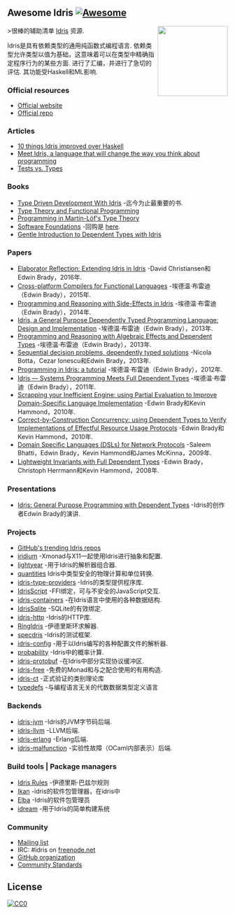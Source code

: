 <div class="github-widget" data-repo="joaomilho/awesome-idris"></div>
<script async src="https://pagead2.googlesyndication.com/pagead/js/adsbygoogle.js"></script><ins class="adsbygoogle" style="display:block" data-ad-client="ca-pub-6890694312814945" data-ad-slot="5473692530" data-ad-format="auto"  data-full-width-responsive="true"></ins>



## Awesome Idris [![Awesome](https://cdn.rawgit.com/sindresorhus/awesome/d7305f38d29fed78fa85652e3a63e154dd8e8829/media/badge.svg)](https://github.com/sindresorhus/awesome)

[<img src="https://www.idris-lang.org/logo/logo.png" align="right" width="160">](https://www.idris-lang.org/)

&gt;很棒的辅助清单 [Idris](https://www.idris-lang.org/) 资源.

 Idris是具有依赖类型的通用纯函数式编程语言.  依赖类型允许类型以值为基础，这意味着可以在类型中精确指定程序行为的某些方面.  进行了汇编，并进行了急切的评估.  其功能受Haskell和ML影响.



### Official resources

* [Official website](https://www.idris-lang.org/)
* [Official repo](https://github.com/idris-lang/Idris-dev)

### Articles

* [10 things Idris improved over Haskell](https://deque.blog/2017/06/14/10-things-idris-improved-over-haskell/)
* [Meet Idris, a language that will change the way you think about programming](https://crufter.com/idris-a-language-that-will-change-the-way-you-think-about-programming)
* [Tests vs. Types](http://kevinmahoney.co.uk/articles/tests-vs-types/)

### Books

* [Type Driven Development With Idris](https://www.manning.com/books/type-driven-development-with-idris) -迄今为止最重要的书.
* [Type Theory and Functional Programming](https://www.cs.kent.ac.uk/people/staff/sjt/TTFP/)
* [Programming in Martin-Löf's Type Theory](http://www.cse.chalmers.se/research/group/logic/book/book.pdf)
* [Software Foundations](https://idris-hackers.github.io/software-foundations/pdf/sf-idris-2018.pdf) -回购是 [here](https://github.com/idris-hackers/software-foundations).
* [Gentle Introduction to Dependent Types with Idris](https://leanpub.com/gidti)

### Papers

* [Elaborator Reflection: Extending Idris in Idris](https://eb.host.cs.st-andrews.ac.uk/drafts/elab-reflection.pdf) -David Christiansen和Edwin Brady，2016年.
* [Cross-platform Compilers for Functional Languages](https://eb.host.cs.st-andrews.ac.uk/drafts/compile-idris.pdf) -埃德温·布雷迪（Edwin Brady），2015年.
* [Programming and Reasoning with Side-Effects in Idris](https://eb.host.cs.st-andrews.ac.uk/drafts/eff-tutorial.pdf) -埃德温·布雷迪（Edwin Brady），2014年.
* [Idris, a General Purpose Dependently Typed Programming Language: Design and Implementation](https://pdfs.semanticscholar.org/1407/220ca09070233dca256433430d29e5321dc2.pdf) -埃德温·布雷迪（Edwin Brady），2013年.
* [Programming and Reasoning with Algebraic Effects and Dependent Types](https://eb.host.cs.st-andrews.ac.uk/drafts/effects.pdf) -埃德温·布雷迪（Edwin Brady），2013年.
* [Sequential decision problems, dependently typed solutions](http://eb.host.cs.st-andrews.ac.uk/writings/plmms13.pdf) -Nicola Botta，Cezar Ionescu和Edwin Brady，2013年.
* [Programming in Idris: a tutorial](http://eb.host.cs.st-andrews.ac.uk/writings/idris-tutorial.pdf) -埃德温·布雷迪（Edwin Brady），2012年.
* [Idris — Systems Programming Meets Full Dependent Types](https://eb.host.cs.st-andrews.ac.uk/writings/plpv11.pdf) -埃德温·布雷迪（Edwin Brady），2011年.
* [Scrapping your Inefficient Engine: using Partial Evaluation to Improve Domain-Specific Language Implementation](http://eb.host.cs.st-andrews.ac.uk/writings/icfp10.pdf) -Edwin Brady和Kevin Hammond，2010年.
* [Correct-by-Construction Concurrency: using Dependent Types to Verify Implementations of Effectful Resource Usage Protocols](http://eb.host.cs.st-andrews.ac.uk/writings/fi-cbc.pdf) -Edwin Brady和Kevin Hammond，2010年.
* [Domain Specific Languages (DSLs) for Network Protocols](http://eb.host.cs.st-andrews.ac.uk/drafts/ngna2009-dsl.pdf) -Saleem Bhatti，Edwin Brady，Kevin Hammond和James McKinna，2009年.
* [Lightweight Invariants with Full Dependent Types](http://eb.host.cs.st-andrews.ac.uk/drafts/tfp08.pdf) -Edwin Brady，Christoph Herrmann和Kevin Hammond，2008年.

### Presentations

* [Idris: General Purpose Programming with Dependent Types](https://www.youtube.com/watch?v=vkIlW797JN8) -Idris的创作者Edwin Brady的演讲.

### Projects

* [GitHub's trending Idris repos](https://github.com/trending/idris)
* [iridium](https://github.com/puffnfresh/iridium) -Xmonad与X11一起使用Idris进行抽象和配置.
* [lightyear](https://github.com/ziman/lightyear) -用于Idris的解析器组合器.
* [quantities](https://github.com/timjb/quantities) Idris中类型安全的物理计算和单位转换.
* [idris-type-providers](https://github.com/david-christiansen/idris-type-providers) -Idris的类型提供程序库.
* [IdrisScript](https://github.com/idris-hackers/IdrisScript) -FFI绑定，可与不安全的JavaScript交互.
* [idris-containers](https://github.com/jfdm/idris-containers) -在Idris语言中使用的各种数据结构.
* [IdrisSqlite](https://github.com/david-christiansen/IdrisSqlite) -SQLite的有效绑定.
* [idris-http](https://github.com/uwap/idris-http) -Idris的HTTP库.
* [RingIdris](https://github.com/FranckS/RingIdris) -伊德里斯环求解器.
* [specdris](https://github.com/pheymann/specdris) -Idris的测试框架.
* [idris-config](https://github.com/jfdm/idris-config) -用于以Idris编写的各种配置文件的解析器.
* [probability](https://github.com/BlackBrane/probability) -Idris中的概率计算.
* [idris-protobuf](https://github.com/google/idris-protobuf) -在Idris中部分实现协议缓冲区.
* [idris-free](https://github.com/idris-hackers/idris-free) -免费的Monad和与之配合使用的有用构造.
* [idris-ct](https://github.com/statebox/idris-ct) -正式验证的类别理论库
* [typedefs](https://github.com/typedefs/typedefs) -与编程语言无关的代数数据类型定义语言

### Backends

* [idris-jvm](https://github.com/mmhelloworld/idris-jvm) -Idris的JVM字节码后端.
* [idris-llvm](https://github.com/idris-hackers/idris-llvm) -LLVM后端.
* [idris-erlang](https://github.com/lenary/idris-erlang) -Erlang后端.
* [idris-malfunction](https://github.com/stedolan/idris-malfunction) -实验性故障（OCaml内部表示）后端.

### Build tools | Package managers

- [Idris Rules](http://idris.build) -伊德里斯·巴兹尔规则
- [Ikan](https://github.com/idris-industry/ikan) -idris的软件包管理器，在idris中
- [Elba](https://github.com/elba/elba) -Idris的软件包管理员
- [idream](https://github.com/idream-build/idream) -用于Idris的简单构建系统

### Community

* [Mailing list](http://groups.google.com/group/idris-lang)
* IRC: #idris on [freenode.net](https://webchat.freenode.net/)
* [GitHub organization](https://github.com/idris-hackers)
* [Community Standards](https://www.idris-lang.org/documentation/community-standards/)

## License

[![CC0](http://mirrors.creativecommons.org/presskit/buttons/88x31/svg/cc-zero.svg)](https://creativecommons.org/publicdomain/zero/1.0/)
